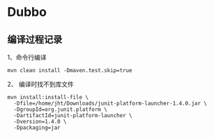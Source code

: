 # Dubbo

## 编译过程记录

1、命令行编译

````shell script
mvn clean install -Dmaven.test.skip=true
````

2、 编译时找不到库文件

```shell script
mvn install:install-file \
  -Dfile=/home/jht/Downloads/junit-platform-launcher-1.4.0.jar \
  -DgroupId=org.junit.platform \
  -DartifactId=junit-platform-launcher \
  -Dversion=1.4.0 \
  -Dpackaging=jar
```
